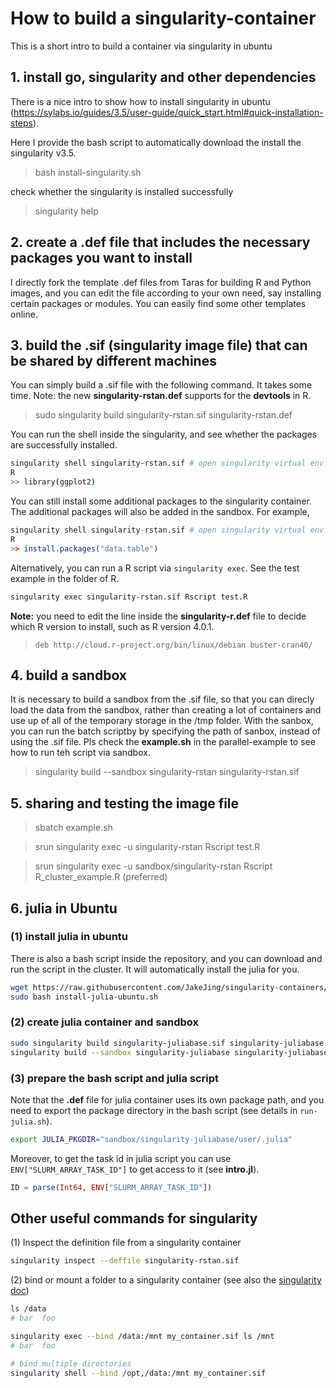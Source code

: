 # How to build a singularity-container

This is a short intro to build a container via singularity in ubuntu

## 1. install go, singularity and other dependencies

There is a nice intro to show how to install singularity in ubuntu (https://sylabs.io/guides/3.5/user-guide/quick_start.html#quick-installation-steps).

Here I provide the bash script to automatically download the install the singularity v3.5.

> bash install-singularity.sh

check whether the singularity is installed successfully

> singularity help

## 2. create a .def file that includes the necessary packages you want to install

I directly fork the template .def files from Taras for building R and Python images, and you can edit the file according to your own need, say installing certain packages or modules. You can easily find some other templates online.

## 3. build the .sif (singularity image file) that can be shared by different machines

You can simply build a .sif file with the following command. It takes some time. Note: the new **singularity-rstan.def** supports for the **devtools** in R. 

> sudo singularity build singularity-rstan.sif singularity-rstan.def

You can run the shell inside the singularity, and see whether the packages are successfully installed.

```bash
singularity shell singularity-rstan.sif # open singularity virtual env
R
>> library(ggplot2)
```
You can still install some additional packages to the singularity container. The additional packages will also be added in the sandbox. For example,

```R
singularity shell singularity-rstan.sif # open singularity virtual env
R
>> install.packages("data.table")
```

Alternatively, you can run a R script via `singularity exec`. See the test example in the folder of R. 

```bash
singularity exec singularity-rstan.sif Rscript test.R
```

**Note:** you need to edit the line inside the **singularity-r.def** file to decide which R version to install, such as R version 4.0.1.

> ```
> deb http://cloud.r-project.org/bin/linux/debian buster-cran40/
> ```

## 4. build a sandbox

It is necessary to build a sandbox from the .sif file, so that you can direcly load the data from the sandbox, rather than creating a lot of containers and use up of all of the temporary storage in the /tmp folder. With the sanbox, you can run the batch scriptby by specifying the path of sanbox, instead of using the .sif file. Pls check the **example.sh** in the parallel-example to see how to run teh script via sandbox.

> singularity build --sandbox singularity-rstan singularity-rstan.sif

## 5. sharing and testing the image file

> sbatch example.sh

> srun singularity exec -u singularity-rstan Rscript test.R

> srun singularity exec -u sandbox/singularity-rstan Rscript R_cluster_example.R  (preferred)

## 6. julia in Ubuntu

### (1) install julia in ubuntu

There is also a bash script inside the repository, and you can download and run the script in the cluster. It will automatically install the julia for you.

```bash
wget https://raw.githubusercontent.com/JakeJing/singularity-containers/master/install-julia-ubuntu.sh
sudo bash install-julia-ubuntu.sh
```

### (2) create julia container and sandbox

```bash
sudo singularity build singularity-juliabase.sif singularity-juliabase.def
singularity build --sandbox singularity-juliabase singularity-juliabase.sif
```

### (3) prepare the bash script and julia script

Note that the **.def** file for julia container uses its own package path, and you need to export the package directory in the bash script (see details in `run-julia.sh`).

```bash
export JULIA_PKGDIR="sandbox/singularity-juliabase/user/.julia"
```

Moreover, to get the task id in julia script you can use `ENV["SLURM_ARRAY_TASK_ID"]` to get access to it (see **intro.jl**).

```julia
ID = parse(Int64, ENV["SLURM_ARRAY_TASK_ID"])
```

## Other useful commands for singularity

(1) Inspect the definition file from a singularity container

```bash
singularity inspect --deffile singularity-rstan.sif
```

(2) bind or mount a folder to a singularity container (see also the [singularity doc](https://sylabs.io/guides/3.0/user-guide/bind_paths_and_mounts.html))

```bash
ls /data
# bar  foo

singularity exec --bind /data:/mnt my_container.sif ls /mnt
# bar  foo

# bind multiple directories
singularity shell --bind /opt,/data:/mnt my_container.sif
```

